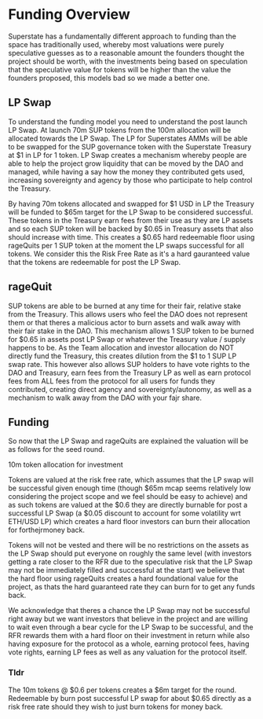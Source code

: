 # Funding Overview
Superstate has a fundamentally different approach to funding than the space has traditionally used, whereby most valuations were purely speculative guesses as to a reasonable amount the founders thought the project should be worth, with the investments being based on speculation that the speculative value for tokens will be higher than the value the founders proposed, this models bad so we made a better one.

## LP Swap
To understand the funding model you need to understand the post launch LP Swap. At launch 70m SUP tokens from the 100m allocation will be allocated towards the LP Swap. The LP for Superstates AMMs will be able to be swapped for the SUP governance token with the Superstate Treasury at $1 in LP for 1 token. LP Swap creates a mechanism whereby people are able to help the project grow liquidity that can be moved by the DAO and managed, while having a say how the money they contributed gets used, increasing sovereignty and agency by those who participate to help control the Treasury. 

By having 70m tokens allocated and swapped for $1 USD in LP the Treasury will be funded to $65m target for the LP Swap to be considered successful. These tokens in the Treasury earn fees from their use as they are LP assets and so each SUP token will be backed by $0.65 in Treasury assets that also should increase with time. This creates a $0.65 hard redeemable floor using rageQuits per 1 SUP token at the moment the LP swaps successful for all tokens. We consider this the Risk Free Rate as it's a hard gauranteed value that the tokens are redeemable for post the LP Swap.

## rageQuit
SUP tokens are able to be burned at any time for their fair, relative stake from the Treasury. This allows users who feel the DAO does not represent them or that theres a malicious actor to burn assets and walk away with their fair stake in the DAO. This mechanism allows 1 SUP token to be burned for $0.65 in assets post LP Swap or whatever the Treasury value / supply happens to be. As the Team allocation and investor allocation do NOT directly fund the Treasury, this creates dilution from the $1 to 1 SUP LP swap rate. This however also allows SUP holders to have vote rights to the DAO and Treasury, earn fees from the Treasury LP as well as earn protocol fees from ALL fees from the protocol for all users for funds they contributed, creating direct agency and sovereignty/autonomy, as well as a mechanism to walk away from the DAO with your fajr share.

## Funding
So now that the LP Swap and rageQuits are explained the valuation will be as follows for the seed round.

10m token allocation for investment

Tokens are valued at the risk free rate, which assumes that the LP swap will be successful given enough time (though $65m mcap seems relatively low considering the project scope and we feel should be easy to achieve) and as such tokens are valued at the $0.6 they are directly burnable for post a successful LP Swap (a $0.05 discount to account for some volatility wrt ETH/USD LP) which creates a hard floor investors can burn their allocation for forthejrmoney back.

Tokens will not be vested and there will be no restrictions on the assets as the LP Swap should put everyone on roughly the same level (with investors getting a rate closer to the RFR due to the speculative risk that the LP Swap may not be immediately filled and successful at the start) we believe that the hard floor using rageQuits creates a hard foundational value for the project, as thats the hard guaranteed rate they can burn for to get any funds back. 

We acknowledge that theres a chance the LP Swap may not be successful right away but we want investors that believe in the project and are willing to wait even through a bear cycle for the LP Swap to be successful, and the RFR rewards them with a hard floor on their investment in return while also having exposure for the protocol as a whole, earning protocol fees, having vote rights, earning LP fees as well as any valuation for the protocol itself.

### Tldr
The 10m tokens @ $0.6 per tokens creates a $6m target for the round. Redeemable by burn post successful LP swap for about $0.65 directly as a risk free rate should they wish to just burn tokens for money back.

